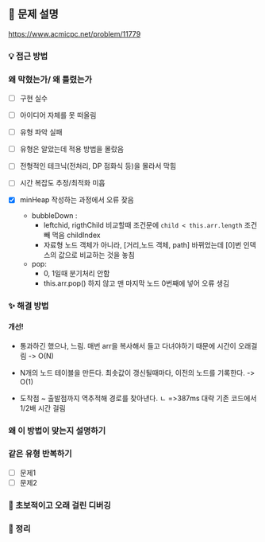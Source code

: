 ## 📌 문제 설명

https://www.acmicpc.net/problem/11779

### 💡 접근 방법

### 왜 막혔는가/ 왜 틀렸는가

- [ ] 구현 실수
- [ ] 아이디어 자체를 못 떠올림
- [ ] 유형 파악 실패
- [ ] 유형은 알았는데 적용 방법을 몰랐음
- [ ] 전형적인 테크닉(전처리, DP 점화식 등)을 몰라서 막힘
- [ ] 시간 복잡도 추정/최적화 미흡

- [x] minHeap 작성하는 과정에서 오류 잦음
  - bubbleDown :
    - leftchid, rigthChild 비교할때 조건문에 `child < this.arr.length` 조건 빼 먹음 childIndex
    - 자료형 노드 객체가 아니라, [거리,노드 객체, path] 바뀌었는데 [0]번 인덱스의 값으로 비교하는 것을 놓침
  - pop:
    - 0, 1일때 분기처리 안함
    - this.arr.pop() 하지 않고 맨 마지막 노드 0번째에 넣어 오류 생김

### ✨ 해결 방법

#### 개선!

- 통과하긴 했으나, 느림. 매번 arr을 복사해서 들고 다녀야하기 때문에 시간이 오래걸림 -> O(N)

- N개의 노드 테이블을 만든다. 최솟값이 갱신될때마다, 이전의 노드를 기록한다. -> O(1)
- 도착점 ~ 출발점까지 역추적해 경로를 찾아낸다.
  ㄴ
  =>387ms 대략 기존 코드에서 1/2배 시간 걸림

### 왜 이 방법이 맞는지 설명하기

### 같은 유형 반복하기

- [ ] 문제1
- [ ] 문제2

### 🚨 초보적이고 오래 걸린 디버깅

### 📌 정리
